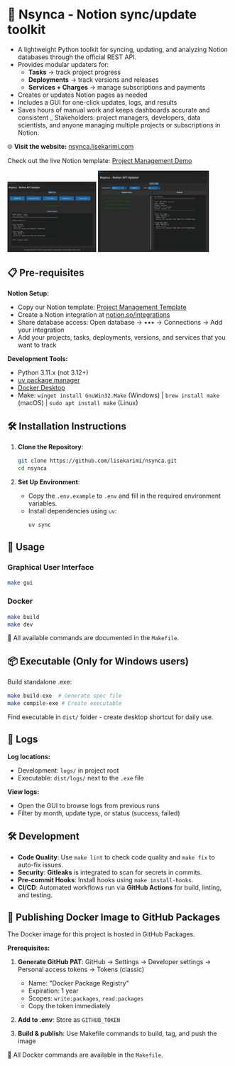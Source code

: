# 🔄 Nsynca -  Notion sync/update toolkit

- A lightweight Python toolkit for syncing, updating, and analyzing Notion databases through the official REST API.
- Provides modular updaters for:
  - **Tasks** → track project progress
  - **Deployments** → track versions and releases
  - **Services + Charges** → manage subscriptions and payments
- Creates or updates Notion pages as needed
- Includes a GUI for one-click updates, logs, and results
- Saves hours of manual work and keeps dashboards accurate and consistent
_ Stakeholders: project managers, developers, data scientists, and anyone managing multiple projects or subscriptions in Notion.

🌐 **Visit the website:** [nsynca.lisekarimi.com](https://nsynca.lisekarimi.com)

Check out the live Notion template: [Project Management Demo](https://www.notion.so/lisekarimi/Project-Management-266a61e34bdf8088a400c6d390aa1321?source=copy_link)

<img src="https://github.com/lisekarimi/nsynca/blob/main/assets/img/gui_update.png?raw=true" width="200"/>
<img src="https://github.com/lisekarimi/nsynca/blob/main/assets/img/gui_logs.png?raw=true" width="250"/>


## 📋 Pre-requisites

**Notion Setup:**
   - Copy our Notion template: [Project Management Template](https://www.notion.so/lisekarimi/Project-Management-266a61e34bdf8088a400c6d390aa1321?source=copy_link)
   - Create a Notion integration at [notion.so/integrations](https://www.notion.so/profile/integrations)
   - Share database access: Open database → ••• → Connections → Add your integration
   - Add your projects, tasks, deployments, versions, and services that you want to track

**Development Tools:**
- Python 3.11.x (not 3.12+)
- [uv package manager](https://docs.astral.sh/uv/getting-started/installation/)
- [Docker Desktop](https://www.docker.com/products/docker-desktop/)
- Make: `winget install GnuWin32.Make` (Windows) | `brew install make` (macOS) | `sudo apt install make` (Linux)

## 🛠️ Installation Instructions

1. **Clone the Repository**:
   ```bash
   git clone https://github.com/lisekarimi/nsynca.git
   cd nsynca
   ```

2. **Set Up Environment**:
   - Copy the `.env.example` to `.env` and fill in the required environment variables.
   - Install dependencies using `uv`:
     ```bash
     uv sync
     ```

## 🚀 Usage

### Graphical User Interface

```bash
make gui
```

### Docker
```bash
make build
make dev
```
📌 All available commands are documented in the `Makefile`.

## 📦 Executable (Only for Windows users)

Build standalone .exe:
```bash
make build-exe  # Generate spec file
make compile-exe # Create executable
```
Find executable in `dist/` folder - create desktop shortcut for daily use.

## 📑 Logs

**Log locations:**
- Development: `logs/` in project root
- Executable: `dist/logs/` next to the `.exe` file

**View logs:**
- Open the GUI to browse logs from previous runs
- Filter by month, update type, or status (success, failed)

## 🛠️ Development

- **Code Quality**: Use `make lint` to check code quality and `make fix` to auto-fix issues.
- **Security**: **Gitleaks** is integrated to scan for secrets in commits.
- **Pre-commit Hooks**: Install hooks using `make install-hooks`.
- **CI/CD**: Automated workflows run via **GitHub Actions** for build, linting, and testing.

## 🔐 Publishing Docker Image to GitHub Packages

The Docker image for this project is hosted in GitHub Packages.

**Prerequisites:**
1. **Generate GitHub PAT**: GitHub → Settings → Developer settings → Personal access tokens → Tokens (classic)
   - Name: "Docker Package Registry"
   - Expiration: 1 year
   - Scopes: `write:packages`, `read:packages`
   - Copy the token immediately

2. **Add to .env**: Store as `GITHUB_TOKEN`

3. **Build & publish**: Use Makefile commands to build, tag, and push the image

📌 All Docker commands are available in the `Makefile`.
